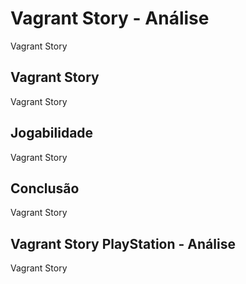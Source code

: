 ---
---

# Vagrant Story - Análise

Vagrant Story

## Vagrant Story

Vagrant Story

## Jogabilidade

Vagrant Story

## Conclusão

Vagrant Story

## Vagrant Story PlayStation - Análise

Vagrant Story

